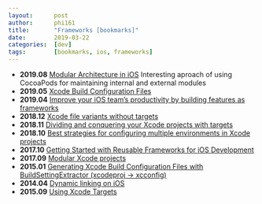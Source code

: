 ```yaml
---
layout:      post
author:      phi161
title:       "Frameworks [bookmarks]"
date:        2019-03-22
categories:  [dev]
tags:        [bookmarks, ios, frameworks]
---
```


* **2019.08** [Modular Architecture in iOS](https://medium.com/flawless-app-stories/a-modular-architecture-in-swift-aafd9026aa99) Interesting aproach of using CocoaPods for maintaining internal and external modules
* **2019.05** [Xcode Build Configuration Files](https://nshipster.com/xcconfig/)
* **2019.04** [Improve your iOS team’s productivity by building features as frameworks](https://medium.com/flawless-app-stories/improve-your-ios-teams-productivity-by-building-features-as-frameworks-9d2a64cbcab5)
* **2018.12** [Xcode file variants without targets](https://medium.com/@londeix/xcode-file-variants-without-targets-9724cbabe821)
* **2018.11** [Dividing and conquering your Xcode projects with targets](http://iosbrain.com/blog/2018/11/10/dividing-and-conquering-your-xcode-projects-with-targets/)
* **2018.10** [Best strategies for configuring multiple environments in Xcode projects](https://kenb.us/best-strategies-for-configuring-multiple-environments-in-xcode-projects)
* **2017.10** [Getting Started with Reusable Frameworks for iOS Development](https://medium.com/flawless-app-stories/getting-started-with-reusable-frameworks-for-ios-development-f00d74827d11)
* **2017.09** [Modular Xcode projects](http://ppinera.es/2017/09/29/modular-xcode-projects.html)
* **2015.01** [Generating Xcode Build Configuration Files with BuildSettingExtractor (xcodeproj → xcconfig)](http://jamesdempsey.net/2015/01/31/generating-xcode-build-configuration-files-with-buildsettingextractor-xcodeproj-to-xcconfig/)
* **2014.04** [Dynamic linking on iOS](http://ddeville.me/2014/04/dynamic-linking)
* **2015.09** [Using Xcode Targets](https://pewpewthespells.com/blog/using_xcode_targets.html)
